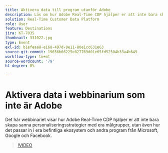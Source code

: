 ```yaml
---
title: Aktivera data till program utanför Adobe
description: Läs om hur Adobe Real-Time CDP hjälper er att inte bara skapa sanna personaliseringsstrategier med era målgrupper, utan även hur det passar in i era befintliga ekosystem och andra program från Microsoft, Google och Facebook.
solution: Real-Time Customer Data Platform
role: User
feature: Destinations
jira: KT-7035
thumbnail: 331022.jpg
type: Event
exl-id: b1efeaa8-e168-497d-8e11-80e1cc631e63
source-git-commit: 19656b66225e827769d01e65fd52504b33a4b649
workflow-type: tm+mt
source-wordcount: '79'
ht-degree: 0%

---
```


# Aktivera data i webbinarium som inte är Adobe

Det här webbinariet visar hur Adobe Real-Time CDP hjälper er att inte bara skapa sanna personaliseringsstrategier med era målgrupper, utan även hur det passar in i era befintliga ekosystem och andra program från Microsoft, Google och Facebook.

>[!VIDEO](https://video.tv.adobe.com/v/331022/?quality=12&learn=on)


